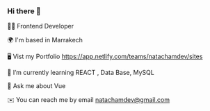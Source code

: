 ### Hi there 👋


👨‍💻  Frontend Developer

🌍  I'm based in Marrakech

🖥️  Vist my Portfolio https://app.netlify.com/teams/natachamdev/sites

🌱  I’m currently learning REACT , Data Base, MySQL

💬  Ask me about Vue 

✉️  You can reach me by email natachamdev@gmail.com






